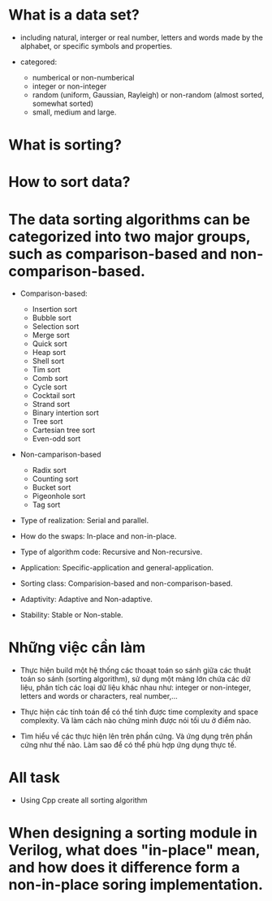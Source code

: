 # What is a data set?

- including natural, interger or real number, letters and words made by the alphabet, or specific symbols and properties.

- categored:
    + numberical or non-numberical
    + integer or non-integer
    + random (uniform, Gaussian, Rayleigh) or non-random (almost sorted, somewhat sorted)
    + small, medium and large.

# What is sorting?

# How to sort data?

# The data sorting algorithms can be categorized into two major groups, such as comparison-based and non-comparison-based.

- Comparison-based:
    + Insertion sort
    + Bubble sort
    + Selection sort
    + Merge sort
    + Quick sort
    + Heap sort
    + Shell sort
    + Tim sort
    + Comb sort
    + Cycle sort
    + Cocktail sort
    + Strand sort
    + Binary intertion sort
    + Tree sort
    + Cartesian tree sort
    + Even-odd sort

- Non-camparison-based
    + Radix sort
    + Counting sort
    + Bucket sort
    + Pigeonhole sort
    + Tag sort

- Type of realization: Serial and parallel.
- How do the swaps: In-place and non-in-place.
- Type of algorithm code: Recursive and Non-recursive.
- Application: Specific-application and general-application.
- Sorting class: Comparision-based and non-comparison-based.
- Adaptivity: Adaptive and Non-adaptive.
- Stability: Stable or Non-stable.

# Những việc cần làm

- Thực hiện build một hệ thống các thoaạt toán so sánh giữa các thuật toán so sánh (sorting algorithm), sử dụng một mảng lớn chứa các dữ liệu, phân tích các loại dữ liệu khác nhau như: integer or non-integer, letters and words or characters, real number,...

- Thực hiện các tính toán để có thể tính được time complexity and space complexity. Và làm cách nào chứng mình được nói tối ưu ở điểm nào.

- Tìm hiểu về các thực hiện lên trên phần cứng. Và ứng dụng trên phần cứng như thế nào. Làm sao để có thể phù hợp ứng dụng thực tế.

# All task

- Using Cpp create all sorting algorithm

# When designing a sorting module in Verilog, what does "in-place" mean, and how does it difference form a non-in-place soring implementation.
